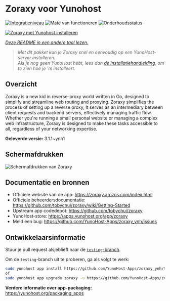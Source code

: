 <!--
NB: Deze README is automatisch gegenereerd door <https://github.com/YunoHost/apps/tree/master/tools/readme_generator>
Hij mag NIET handmatig aangepast worden.
-->

# Zoraxy voor Yunohost

[![Integratieniveau](https://apps.yunohost.org/badge/integration/zoraxy)](https://ci-apps.yunohost.org/ci/apps/zoraxy/)
![Mate van functioneren](https://apps.yunohost.org/badge/state/zoraxy)
![Onderhoudsstatus](https://apps.yunohost.org/badge/maintained/zoraxy)

[![Zoraxy met Yunohost installeren](https://install-app.yunohost.org/install-with-yunohost.svg)](https://install-app.yunohost.org/?app=zoraxy)

*[Deze README in een andere taal lezen.](./ALL_README.md)*

> *Met dit pakket kun je Zoraxy snel en eenvoudig op een YunoHost-server installeren.*  
> *Als je nog geen YunoHost hebt, lees dan [de installatiehandleiding](https://yunohost.org/install), om te zien hoe je 'm installeert.*

## Overzicht

Zoraxy is a new kid in reverse-proxy world written in Go, designed to simplify and streamline web routing and proxying. Zoraxy simplifies the process of setting up a reverse proxy, It serves as an intermediary between client requests and backend servers, effectively managing traffic flow. Whether you're running a small personal website or managing a complex web infrastructure, Zoraxy is designed to make these tasks accessible to all, regardless of your networking expertise.


**Geleverde versie:** 3.1.1~ynh1

## Schermafdrukken

![Schermafdrukken van Zoraxy](./doc/screenshots/screenshot.png)

## Documentatie en bronnen

- Officiele website van de app: <https://zoraxy.arozos.com/index.html>
- Officiele beheerdersdocumentatie: <https://github.com/tobychui/zoraxy/wiki/Getting-Started>
- Upstream app codedepot: <https://github.com/tobychui/zoraxy>
- YunoHost-store: <https://apps.yunohost.org/app/zoraxy>
- Meld een bug: <https://github.com/YunoHost-Apps/zoraxy_ynh/issues>

## Ontwikkelaarsinformatie

Stuur je pull request alsjeblieft naar de [`testing`-branch](https://github.com/YunoHost-Apps/zoraxy_ynh/tree/testing).

Om de `testing`-branch uit te proberen, ga als volgt te werk:

```bash
sudo yunohost app install https://github.com/YunoHost-Apps/zoraxy_ynh/tree/testing --debug
of
sudo yunohost app upgrade zoraxy -u https://github.com/YunoHost-Apps/zoraxy_ynh/tree/testing --debug
```

**Verdere informatie over app-packaging:** <https://yunohost.org/packaging_apps>
